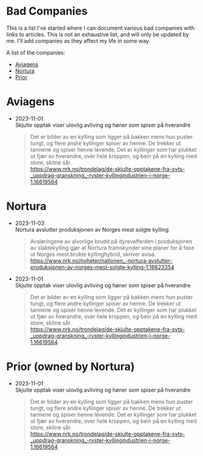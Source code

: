 # Bad Companies

This is a list I've started where I can document various bad companies with links to articles.
This is not an exhaustive list, and will only be updated by me.
I'll add companies as they affect my life in some way.

A list of the companies:

* [Aviagens](#aviagens)
* [Nortura](#nortura)
* [Prior](#prior-owned-by-nortura)


# Aviagens

* 2023-11-01<br>
    Skjulte opptak viser ulovlig avliving og høner som spiser på hverandre<br>
    > Det er bilder av en kylling som ligger på bakken mens hun puster tungt, og flere andre kyllinger spiser av henne. De trekker ut tarmene og spiser henne levende. Det er kyllinger som har plukket ut fjær av hverandre, over hele kroppen, og bein på en kylling med store, skitne sår.<br>
    <https://www.nrk.no/trondelag/de-skjulte-opptakene-fra-svts-_uppdrag-granskning_-ryster-kyllingindustrien-i-norge-1.16619564>

# Nortura

* 2023-11-03<br>
    Nortura avslutter produksjonen av Norges mest solgte kylling
    > Avsløringene av alvorlige brudd på dyrevelferden i produksjonen av slaktekylling gjør at Nortura framskynder sine planer for å fase ut Norges mest brukte kyllinghybrid, skriver avisa.<br>
    <https://www.nrk.no/nyheter/nationen_-nortura-avslutter-produksjonen-av-norges-mest-solgte-kylling-1.16623354>
* 2023-11-01<br>
    Skjulte opptak viser ulovlig avliving og høner som spiser på hverandre<br>
    > Det er bilder av en kylling som ligger på bakken mens hun puster tungt, og flere andre kyllinger spiser av henne. De trekker ut tarmene og spiser henne levende. Det er kyllinger som har plukket ut fjær av hverandre, over hele kroppen, og bein på en kylling med store, skitne sår.<br>
    <https://www.nrk.no/trondelag/de-skjulte-opptakene-fra-svts-_uppdrag-granskning_-ryster-kyllingindustrien-i-norge-1.16619564>

# Prior (owned by Nortura)

* 2023-11-01<br>
    Skjulte opptak viser ulovlig avliving og høner som spiser på hverandre<br>
    > Det er bilder av en kylling som ligger på bakken mens hun puster tungt, og flere andre kyllinger spiser av henne. De trekker ut tarmene og spiser henne levende. Det er kyllinger som har plukket ut fjær av hverandre, over hele kroppen, og bein på en kylling med store, skitne sår.<br>
    <https://www.nrk.no/trondelag/de-skjulte-opptakene-fra-svts-_uppdrag-granskning_-ryster-kyllingindustrien-i-norge-1.16619564>